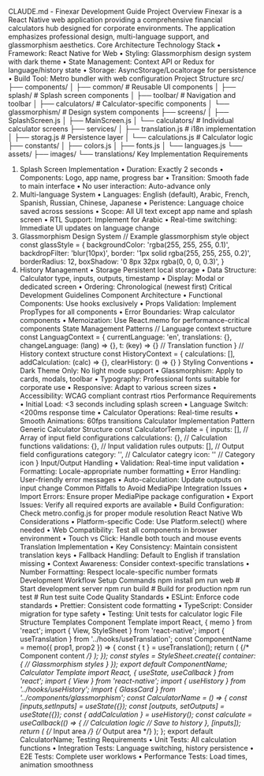 CLAUDE.md - Finexar Development Guide
Project Overview
Finexar is a React Native web application providing a comprehensive financial calculators hub designed for corporate environments. The application emphasizes professional design, multi-language support, and glassmorphism aesthetics.
Core Architecture
Technology Stack
• Framework: React Native for Web
• Styling: Glassmorphism design system with dark theme
• State Management: Context API or Redux for language/history state
• Storage: AsyncStorage/Localtorage for persistence
• Build Tool: Metro bundler with web configuration
Project Structure
src/ ├── components/ │ ├── common/ # Reusable UI components │ ├── splash/ # Splash screen components │ ├── toolbar/ # Navigation and toolbar │ ├── calculators/ # Calculator-specific components │ └── glassmorphism/ # Design system components ├── screens/ │ ├── SplashScreen.js │ ├── MainScreen.js │ └── calculators/ # Individual calculator screens ├── services/ │ ├── translation.js # i18n implementation │ ├── storag.js # Persistence layer │ └── calculations.js # Calculator logic ├── constants/ │ ├── colors.js │ ├── fonts.js │ └── languages.js └── assets/ ├── images/ └── translations/ 
Key Implementation Requirements
1. Splash Screen Implementation
• Duration: Exactly 2 seconds
• Components: Logo, app name, progress bar
• Transition: Smooth fade to main interface
• No user interaction: Auto-advance only
2. Multi-language System
• Languages: English (default), Arabic, French, Spanish, Russian, Chinese, Japanese
• Peristence: Language choice saved across sessions
• Scope: All UI text except app name and splash screen
• RTL Support: Implement for Arabic
• Real-time switching: Immediate UI updates on language change
3. Glassmorphism Design System
// Example glassmorphism style object const glassStyle = { backgroundColor: 'rgba(255, 255, 255, 0.1)', backdropFilter: 'blur(10px)', border: '1px solid rgba(255, 255, 255, 0.2)', borderRadius: 12, boxShadow: '0 8px 32px rgba(0, 0, 0, 0.3)', } 
4. History Management
• Storage Persistent local storage
• Data Structure: Calculator type, inputs, outputs, timestamp
• Display: Modal or dedicated screen
• Ordering: Chronological (newest first)
Critical Development Guidelines
Component Architecture
• Functional Components: Use hooks exclusively
• Props Validation: Implement PropTypes for all components
• Error Boundaries: Wrap calculator components
• Memoization: Use React.memo for performance-critical components
State Management Patterns
// Language context structure const LanguagContext = { currentLanguage: 'en', translations: {}, changeLanguage: (lang) => {}, t: (key) => {} // Translation function } // History context structure const HistoryContext = { calculations: [], addCalculation: (calc) => {}, clearHistory: () => {} } 
Styling Conventions
• Dark Theme Only: No light mode support
• Glassmorphism: Apply to cards, modals, toolbar
• Typography: Professional fonts suitable for corporate use
• Responsive: Adapt to various screen sizes
• Accessibility: WCAG compliant contrast rtios
Performance Requirements
• Initial Load: <3 seconds including splash screen
• Language Switch: <200ms response time
• Calculator Operations: Real-time results
• Smooth Animations: 60fps transitions
Calculator Implementation Pattern
Generic Calculator Structure
const CalculatorTemplate = { inputs: [], // Array of input field configurations calculations: {}, // Calculation functions validations: {}, // Input validation rules outputs: [], // Output field configurations category: '', // Calculator categry icon: '' // Category icon } 
Input/Output Handling
• Validation: Real-time input validation
• Formatting: Locale-appropriate number formatting
• Error Handling: User-friendly error messages
• Auto-calculation: Update outputs on input change
Common Pitfalls to Avoid
MediaPipe Integration Issues
• Import Errors: Ensure proper MediaPipe package configuration
• Export Issues: Verify all required exports are available
• Build Configuration: Check metro.config.js for proper module resolution
React Native Wb Considerations
• Platform-specific Code: Use Platform.select() where needed
• Web Compatibility: Test all components in browser environment
• Touch vs Click: Handle both touch and mouse events
Translation Implementation
• Key Consistency: Maintain consistent translation keys
• Fallback Handling: Default to English if translation missing
• Context Awareness: Consider context-specific translations
• Number Formatting: Respect locale-specific number formats
Development Workflow
Setup Commands
npm install pm run web # Start development server npm run build # Build for production npm run test # Run test suite 
Code Quality Standards
• ESLint: Enforce code standards
• Prettier: Consistent code formatting
• TypeScript: Consider migration for type safety
• Testing: Unit tests for calculator logic
File Structure Templates
Component Template
import React, { memo } from 'react'; import { View, StyleSheet } from 'react-native'; import { useTranslation } from '../hooks/useTranslation'; const ComponentName = memo({ prop1, prop2 }) => { const { t } = useTranslation(); return ( <View style={styles.container}> {/* Component content */} </View> ); }); const styles = StyleSheet.create({ container: { // Glassmorphism styles } }); export default ComponentName; 
Calculator Template
import React, { useState, useCallback } from 'react'; import { View } from 'react-native'; import { useHistory } from '../hooks/useHistory'; import { GlassCard } from '../components/glassmorphism'; const CalculatorName = () => { const [inputs,setInputs] = useState({}); const [outputs, setOutputs] = useState({}); const { addCalculation } = useHistory(); const calculate = useCallback(() => { // Calculation logic // Save to history }, [inputs]); return ( <View> <GlassCard> {/* Input area */} </GlassCard> <GlassCard> {/* Output area */} </GlassCard> </View> ); }; export default CalculatorName; 
Testing Requirements
• Unit Tests: All calculation functions
• Integration Tests: Language switching, history persistence
• E2E Tests: Complete user worklows
• Performance Tests: Load times, animation smoothness